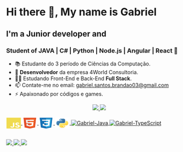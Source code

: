 # Hi there 👋, My name is Gabriel
## I'm a Junior developer and
### Student of JAVA | C# | Python | Node.js | Angular | React 👋

- 📚 Estudante do 3 período de Ciências da Computação. 
- 🥇 **Desenvolvedor** da empresa 4World Consultoria.
- 👨‍💻 Estudando Front-End e Back-End **Full Stack**.
- 📫 Contate-me no email: gabriel.santos.brandao03@gmail.com
- ⚡ Apaixonado por códigos e games.


<div align="center">
  <a href="https://github.com/gabrielsbrandao">
  <img height="150em" src="https://github-readme-stats.vercel.app/api?username=gabrielsbrandao&show_icons=true&theme=tokyonight&include_all_commits=true&count_private=true"/>
  <img height="140em" src="https://github-readme-stats.vercel.app/api/top-langs/?username=gabrielsbrandao&layout=compact&langs_count=7&theme=tokyonight"/>
</div>
  
<div style="display: inline_block"><br>
  <img align="center" alt="Gabriel-Js" height="30" width="40" src="https://raw.githubusercontent.com/devicons/devicon/master/icons/javascript/javascript-plain.svg">
  <img align="center" alt="Gabriel-HTML" height="30" width="40" src="https://raw.githubusercontent.com/devicons/devicon/master/icons/html5/html5-original.svg">
  <img align="center" alt="Gabriel-CSS" height="30" width="40" src="https://raw.githubusercontent.com/devicons/devicon/master/icons/css3/css3-original.svg">
  <img align="center" alt="Gabriel-Python" height="30" width="40" src="https://raw.githubusercontent.com/devicons/devicon/master/icons/python/python-original.svg">
  <img align="center" alt="Gabriel-Java" height="30" width="40"  src="https://cdn.jsdelivr.net/gh/devicons/devicon/icons/java/java-original-wordmark.svg" />
  <img align="center" alt="Gabriel-TypeScript" height="30" width="40"  src="https://cdn.jsdelivr.net/gh/devicons/devicon/icons/java/java-original-wordmark.svg" />
</div>
  
  ##
  
  <div> 
    
  <a href="https://www.instagram.com/gabriel.sbrandao/" target="_blank"><img src="https://img.shields.io/badge/-Instagram-%23E4405F?style=for-the-badge&logo=instagram&logoColor=white" target="_blank"> </a><a href= "mailto: gabriel.santos.brandao03@gmail.com"><img src="https://img.shields.io/badge/-Gmail-%23333?style=for-the-badge&logo=gmail&logoColor=white" target="_blank"> </a><a href="https://www.linkedin.com/in/gabriel-dos-santos-brand%C3%A3o-913a1a198" target="_blank"><img src="https://img.shields.io/badge/-LinkedIn-%230077B5?style=for-the-badge&logo=linkedin&logoColor=white" target="_blank"></a> 
  </div>
